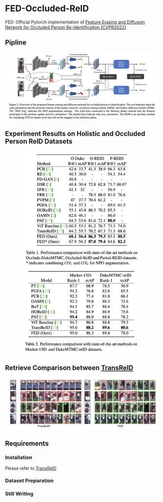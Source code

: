 # FED-Occluded-ReID
FED: Official Pytorch implementation of [Feature Erasing and Diffusion Network for Occluded Person Re-Identification (CVPR2022)](https://openaccess.thecvf.com/content/CVPR2022/papers/Wang_Feature_Erasing_and_Diffusion_Network_for_Occluded_Person_Re-Identification_CVPR_2022_paper.pdf)

## Pipline
<div align="center">
  <img src="Figures/Structure.png">
 </div>
 
 ## Experiment Results on Holistic and Occluded Person ReID Datasets
 <div align="center">
  <img src="Figures/Result1.png" width="400px"/>
 </div>
 
 <div align="center">
  <img src="Figures/Result2.png" width="400px"/>
 </div>
 
 ## Retrieve Comparison between [TransReID](https://github.com/damo-cv/TransReID) 
 <div align="center">
  <img src="Figures/Comparison.png" width="700px"/>
 </div>
 
 
 ## Requirements
 ### Installation
 Please refer to [TransReID](https://github.com/damo-cv/TransReID) 
 ### Dataset Preparation
 
 
 ### Still Writing

